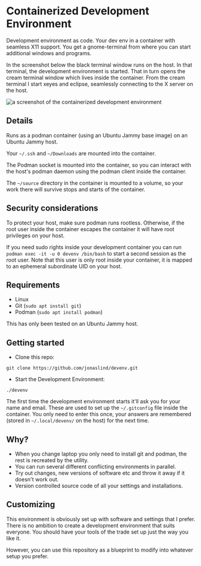 # Containerized Development Environment

Development environment as code. Your dev env in a container with seamless X11 support. You get a gnome-terminal from
where you can start additional windows and programs.

In the screenshot below the black terminal window runs on the host. In that terminal, the development environment is
started. That in turn opens the cream terminal window which lives inside the container. From the cream terminal I start
xeyes and eclipse, seamlessly connecting to the X server on the host.

![a screenshot of the containerized development environment](../media/devenv-screenshot.png?raw=true)

## Details

Runs as a podman container (using an Ubuntu Jammy base image) on an Ubuntu Jammy host.

Your `~/.ssh` and `~/Downloads` are mounted into the container.

The Podman socket is mounted into the container, so you can interact with the host's podman daemon using the podman
client inside the container.

The `~/source` directory in the container is mounted to a volume, so your work there will survive stops and starts of
the container.

## Security considerations

To protect your host, make sure podman runs rootless. Otherwise, if the root user inside the container escapes the
container it will have root privileges on your host.

If you need sudo rights inside your development container you can run `podman exec -it -u 0 devenv /bin/bash` to start
a second session as the root user. Note that this user is only root inside your container, it is mapped to an ephemeral
subordinate UID on your host.

## Requirements

- Linux
- Git (`sudo apt install git`)
- Podman (`sudo apt install podman`)

This has only been tested on an Ubuntu Jammy host.

## Getting started

* Clone this repo:

```shell
git clone https://github.com/jonaslind/devenv.git
```

* Start the Development Environment:

```shell
./devenv
```

The first time the development environment starts it'll ask you for your name and email. These are used to set up the
`~/.gitconfig` file inside the container. You only need to enter this once, your answers are remembered (stored in
`~/.local/devenv/` on the host) for the next time.

## Why?

- When you change laptop you only need to install git and podman, the rest is recreated by the utility.
- You can run several different conflicting environments in parallel.
- Try out changes, new versions of software etc and throw it away if it doesn't work out.
- Version controlled source code of all your settings and installations.

## Customizing

This environment is obviously set up with software and settings that I prefer. There is no ambition to create a
development environment that suits everyone. You should have your tools of the trade set up just the way you like it.

However, you can use this repository as a blueprint to modify into whatever setup you prefer.
